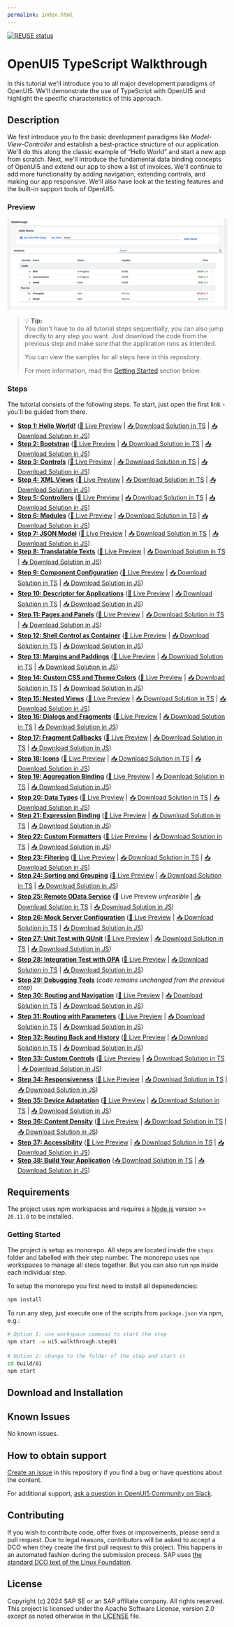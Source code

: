 ```yaml
---
permalink: index.html
---
```


<!--
# SAP-samples/repository-template
This default template for SAP Samples repositories includes files for README, LICENSE, and .reuse/dep5. All repositories on github.com/SAP-samples will be created based on this template.

# Containing Files

1. The LICENSE file:
In most cases, the license for SAP sample projects is `Apache 2.0`.

2. The .reuse/dep5 file: 
The [Reuse Tool](https://reuse.software/) must be used for your samples project. You can find the .reuse/dep5 in the project initial. Please replace the parts inside the single angle quotation marks < > by the specific information for your repository.

3. The README.html file (this file):
Please edit this file as it is the primary description file for your project. You can find some placeholder titles for sections below.
-->

[![REUSE status](https://api.reuse.software/badge/github.com/SAP-samples/ui5-typescript-walkthrough)](https://api.reuse.software/info/github.com/SAP-samples/ui5-typescript-walkthrough)

# OpenUI5 TypeScript Walkthrough

In this tutorial we'll introduce you to all major development paradigms of OpenUI5. We'll demonstrate the use of TypeScript with OpenUI5 and highlight the specific characteristics of this approach.

## Description

We first introduce you to the basic development paradigms like *Model-View-Controller* and establish a best-practice structure of our application. We'll do this along the classic example of “Hello World” and start a new app from scratch. Next, we'll introduce the fundamental data binding concepts of OpenUI5 and extend our app to show a list of invoices. We'll continue to add more functionality by adding navigation, extending controls, and making our app responsive. We'll also have look at the testing features and the built-in support tools of OpenUI5.

### Preview

![Preview of the OpenUI5 application that is going to be built in this tutorial. Contains a Hello World upper part with buttons and a text input. The lower part shows list of invoices with details, grouped by vendor names.](assets/loiofb12cea5ac9b45bb9007aac5a1a8689f_LowRes.png)

> 💡 **Tip:** <br>
> You don't have to do all tutorial steps sequentially, you can also jump directly to any step you want. Just download the code from the previous step and make sure that the application runs as intended.
> 
> You can view the samples for all steps here in this repository.
>
> For more information, read the [Getting Started](#getting-started) section below.

### Steps

The tutorial consists of the following steps. To start, just open the first link - you`ll be guided from there.

- **[Step 1: Hello World!](build/01/README.html "As you know OpenUI5 is all about HTML5. Let’s get started with building a first &quot;Hello World&quot; with only HTML.")** ([🔗 Live Preview](https://sap-samples.github.io/ui5-typescript-walkthrough/build/01/index.html) \| [📥 Download Solution in TS](https://sap-samples.github.io/ui5-typescript-walkthrough/ui5-typescript-walkthrough-step-01.zip) \| [📥 Download Solution in JS](https://sap-samples.github.io/ui5-typescript-walkthrough/ui5-typescript-walkthrough-step-01-js.zip))
- **[Step 2: Bootstrap](build/02/README.html "Before we can do something with OpenUI5, we need to load and initialize it. This process of loading and initializing OpenUI5 is called bootstrapping. Once this bootstrapping is finished, we simply	display an alert.")** ([🔗 Live Preview](https://sap-samples.github.io/ui5-typescript-walkthrough/build/02/index-cdn.html) \| [📥 Download Solution in TS](https://sap-samples.github.io/ui5-typescript-walkthrough/ui5-typescript-walkthrough-step-02.zip) \| [📥 Download Solution in JS](https://sap-samples.github.io/ui5-typescript-walkthrough/ui5-typescript-walkthrough-step-02-js.zip))
- **[Step 3: Controls](build/03/README.html "Now it is time to build our first little UI by replacing the &quot;Hello World&quot; text in the HTML body by the OpenUI5 control sap/m/Text. In the beginning, we will use the	JavaScript control interface to set up the UI, the control instance is then placed into the HTML body. ")** ([🔗 Live Preview](https://sap-samples.github.io/ui5-typescript-walkthrough/build/03/index-cdn.html) \| [📥 Download Solution in TS](https://sap-samples.github.io/ui5-typescript-walkthrough/ui5-typescript-walkthrough-step-03.zip) \| [📥 Download Solution in JS](https://sap-samples.github.io/ui5-typescript-walkthrough/ui5-typescript-walkthrough-step-03-js.zip))
- **[Step 4: XML Views](build/04/README.html "Putting all our UI into the index.ts file will very soon result in a messy setup, and there is quite a bit of work ahead of us. So let’s do a first modularization by putting the sap/m/Text control into a dedicated view.")** ([🔗 Live Preview](https://sap-samples.github.io/ui5-typescript-walkthrough/build/04/index-cdn.html) \| [📥 Download Solution in TS](https://sap-samples.github.io/ui5-typescript-walkthrough/ui5-typescript-walkthrough-step-04.zip) \| [📥 Download Solution in JS](https://sap-samples.github.io/ui5-typescript-walkthrough/ui5-typescript-walkthrough-step-04-js.zip))
- **[Step 5: Controllers](build/05/README.html "In this step, we replace the text with a button and show the &quot;Hello World&quot; message when the button is pressed. The handling of the button's press event is implemented in the controller of the view.")** ([🔗 Live Preview](https://sap-samples.github.io/ui5-typescript-walkthrough/build/05/index-cdn.html) \| [📥 Download Solution in TS](https://sap-samples.github.io/ui5-typescript-walkthrough/ui5-typescript-walkthrough-step-05.zip) \| [📥 Download Solution in JS](https://sap-samples.github.io/ui5-typescript-walkthrough/ui5-typescript-walkthrough-step-05-js.zip))
- **[Step 6: Modules](build/06/README.html "In OpenUI5, resources are often referred to as modules. In this step, we replace the alert from the last exercise with a proper Message Toast from the sap.m library.")** ([🔗 Live Preview](https://sap-samples.github.io/ui5-typescript-walkthrough/build/06/index-cdn.html) \| [📥 Download Solution in TS](https://sap-samples.github.io/ui5-typescript-walkthrough/ui5-typescript-walkthrough-step-06.zip) \| [📥 Download Solution in JS](https://sap-samples.github.io/ui5-typescript-walkthrough/ui5-typescript-walkthrough-step-06-js.zip))
- **[Step 7: JSON Model](build/07/README.html "Now that we have set up the view and controller, it’s about time to think about the M in MVC.")** ([🔗 Live Preview](https://sap-samples.github.io/ui5-typescript-walkthrough/build/07/index-cdn.html) \| [📥 Download Solution in TS](https://sap-samples.github.io/ui5-typescript-walkthrough/ui5-typescript-walkthrough-step-07.zip) \| [📥 Download Solution in JS](https://sap-samples.github.io/ui5-typescript-walkthrough/ui5-typescript-walkthrough-step-07-js.zip))
- **[Step 8: Translatable Texts](build/08/README.html "In this step we move the texts of our UI to a separate resource file.")** ([🔗 Live Preview](https://sap-samples.github.io/ui5-typescript-walkthrough/build/08/index-cdn.html) \| [📥 Download Solution in TS](https://sap-samples.github.io/ui5-typescript-walkthrough/ui5-typescript-walkthrough-step-08.zip) \| [📥 Download Solution in JS](https://sap-samples.github.io/ui5-typescript-walkthrough/ui5-typescript-walkthrough-step-08-js.zip)) 
- **[Step 9: Component Configuration](build/09/README.html "After we have introduced all three parts of the Model-View-Controller /(MVC/) concept, we now come to another important structural aspect of OpenUI5. ")** ([🔗 Live Preview](https://sap-samples.github.io/ui5-typescript-walkthrough/build/09/index-cdn.html) \| [📥 Download Solution in TS](https://sap-samples.github.io/ui5-typescript-walkthrough/ui5-typescript-walkthrough-step-09.zip) \| [📥 Download Solution in JS](https://sap-samples.github.io/ui5-typescript-walkthrough/ui5-typescript-walkthrough-step-09-js.zip))  
- **[Step 10: Descriptor for Applications](build/10/README.html "All application-specific configuration settings will now further be put in a separate descriptor file called manifest.json. This clearly separates the application coding from the configuration settings and makes our app even more flexible. For example, all SAP Fiori applications are realized as components and come with a descriptor file in order to be hosted in the SAP Fiori launchpad.")**  ([🔗 Live Preview](https://sap-samples.github.io/ui5-typescript-walkthrough/build/10/index-cdn.html) \| [📥 Download Solution in TS](https://sap-samples.github.io/ui5-typescript-walkthrough/ui5-typescript-walkthrough-step-10.zip) \| [📥 Download Solution in JS](https://sap-samples.github.io/ui5-typescript-walkthrough/ui5-typescript-walkthrough-step-10-js.zip))
- **[Step 11: Pages and Panels](build/11/README.html "After all the work on the app structure it’s time to improve the look of our app. We will use two controls from the sap.m library to add a bit more &quot;bling&quot; to our UI. You will also learn about control aggregations in this step.")** ([🔗 Live Preview](https://sap-samples.github.io/ui5-typescript-walkthrough/build/11/index-cdn.html) \| [📥 Download Solution in TS](https://sap-samples.github.io/ui5-typescript-walkthrough/ui5-typescript-walkthrough-step-11.zip) \| [📥 Download Solution in JS](https://sap-samples.github.io/ui5-typescript-walkthrough/ui5-typescript-walkthrough-step-11-js.zip)) 
- **[Step 12: Shell Control as Container](build/12/README.html "Now we use a shell control as container for our app and use it as our new root element. The shell takes care of visual adaptation of the application to the device’s screen size by introducing a so-called letterbox on desktop screens.")** ([🔗 Live Preview](https://sap-samples.github.io/ui5-typescript-walkthrough/build/12/index-cdn.html) \| [📥 Download Solution in TS](https://sap-samples.github.io/ui5-typescript-walkthrough/ui5-typescript-walkthrough-step-12.zip) \| [📥 Download Solution in JS](https://sap-samples.github.io/ui5-typescript-walkthrough/ui5-typescript-walkthrough-step-12-js.zip)) 
- **[Step 13: Margins and Paddings](build/13/README.html "Our app content is still glued to the corners of the letterbox. To fine-tune our layout, we can add margins and paddings to the controls that we added in the previous step. ")** ([🔗 Live Preview](https://sap-samples.github.io/ui5-typescript-walkthrough/build/13/index-cdn.html) \| [📥 Download Solution in TS](https://sap-samples.github.io/ui5-typescript-walkthrough/ui5-typescript-walkthrough-step-13.zip) \| [📥 Download Solution in JS](https://sap-samples.github.io/ui5-typescript-walkthrough/ui5-typescript-walkthrough-step-13-js.zip)) 
- **[Step 14: Custom CSS and Theme Colors](build/14/README.html "Sometimes we need to define some more fine-granular layouts and this is when we can use the flexibility of CSS by adding custom style classes to controls and style them as we like. ")** ([🔗 Live Preview](https://sap-samples.github.io/ui5-typescript-walkthrough/build/14/index-cdn.html) \| [📥 Download Solution in TS](https://sap-samples.github.io/ui5-typescript-walkthrough/ui5-typescript-walkthrough-step-14.zip) \| [📥 Download Solution in JS](https://sap-samples.github.io/ui5-typescript-walkthrough/ui5-typescript-walkthrough-step-14-js.zip)) 
- **[Step 15: Nested Views](build/15/README.html "Our panel content is getting more and more complex and now it is time to move the panel content to a separate view. With that approach, the application structure is much easier to understand, and the individual parts of the app can be reused.")** ([🔗 Live Preview](https://sap-samples.github.io/ui5-typescript-walkthrough/build/15/index-cdn.html) \| [📥 Download Solution in TS](https://sap-samples.github.io/ui5-typescript-walkthrough/ui5-typescript-walkthrough-step-15.zip) \| [📥 Download Solution in JS](https://sap-samples.github.io/ui5-typescript-walkthrough/ui5-typescript-walkthrough-step-15-js.zip)) 
- **[Step 16: Dialogs and Fragments](build/16/README.html "In this step, we will take a closer look at another element which can be used to assemble views: the fragment. ")** ([🔗 Live Preview](https://sap-samples.github.io/ui5-typescript-walkthrough/build/16/index-cdn.html) \| [📥 Download Solution in TS](https://sap-samples.github.io/ui5-typescript-walkthrough/ui5-typescript-walkthrough-step-16.zip) \| [📥 Download Solution in JS](https://sap-samples.github.io/ui5-typescript-walkthrough/ui5-typescript-walkthrough-step-16-js.zip)) 
- **[Step 17: Fragment Callbacks](build/17/README.html "Now that we have integrated the dialog, it's time to add some user interaction. The user will definitely want to close the dialog again at some point, so we add a button to close the dialog and assign an event handler.")** ([🔗 Live Preview](https://sap-samples.github.io/ui5-typescript-walkthrough/build/17/index-cdn.html) \| [📥 Download Solution in TS](https://sap-samples.github.io/ui5-typescript-walkthrough/ui5-typescript-walkthrough-step-17.zip) \| [📥 Download Solution in JS](https://sap-samples.github.io/ui5-typescript-walkthrough/ui5-typescript-walkthrough-step-17-js.zip))
- **[Step 18: Icons](build/18/README.html "Our dialog is still pretty much empty. Since OpenUI5 is shipped with a large icon font that contains more than 500 icons, we will add an icon to greet our users when the dialog is opened.")** ([🔗 Live Preview](https://sap-samples.github.io/ui5-typescript-walkthrough/build/18/index-cdn.html) \| [📥 Download Solution in TS](https://sap-samples.github.io/ui5-typescript-walkthrough/ui5-typescript-walkthrough-step-18.zip) \| [📥 Download Solution in JS](https://sap-samples.github.io/ui5-typescript-walkthrough/ui5-typescript-walkthrough-step-18-js.zip))  
- **[Step 19: Aggregation Binding](build/19/README.html "Now that we have established a good structure for our app, it's time to add some more functionality. We start exploring more features of data binding by adding some invoice data in JSON format that we display in a list below the panel.")** ([🔗 Live Preview](https://sap-samples.github.io/ui5-typescript-walkthrough/build/19/index-cdn.html) \| [📥 Download Solution in TS](https://sap-samples.github.io/ui5-typescript-walkthrough/ui5-typescript-walkthrough-step-19.zip) \| [📥 Download Solution in JS](https://sap-samples.github.io/ui5-typescript-walkthrough/ui5-typescript-walkthrough-step-19-js.zip)) 
- **[Step 20: Data Types](build/20/README.html "The list of invoices is already looking nice, but what is an invoice without a price assigned? Typically prices are stored in a technical format and with a /'./' delimiter in the data model. For example, our invoice for pineapples has the calculated price 87.2 without a currency. We are going to use the OpenUI5 data types to format the price properly, with a locale-dependent decimal separator and two digits after the separator.")** ([🔗 Live Preview](https://sap-samples.github.io/ui5-typescript-walkthrough/build/20/index-cdn.html) \| [📥 Download Solution in TS](https://sap-samples.github.io/ui5-typescript-walkthrough/ui5-typescript-walkthrough-step-20.zip) \| [📥 Download Solution in JS](https://sap-samples.github.io/ui5-typescript-walkthrough/ui5-typescript-walkthrough-step-20-js.zip)) 
- **[Step 21: Expression Binding](build/21/README.html "Sometimes the predefined types of OpenUI5 are not flexible enough and you want to do a simple calculation or formatting in the view - that is where expressions are really helpful. We use them to format our price according to the current number in the data model.")** ([🔗 Live Preview](https://sap-samples.github.io/ui5-typescript-walkthrough/build/21/index-cdn.html) \| [📥 Download Solution in TS](https://sap-samples.github.io/ui5-typescript-walkthrough/ui5-typescript-walkthrough-step-21.zip) \| [📥 Download Solution in JS](https://sap-samples.github.io/ui5-typescript-walkthrough/ui5-typescript-walkthrough-step-21-js.zip))  
- **[Step 22: Custom Formatters](build/22/README.html "If we want to do a more complex logic for formatting properties of our data model, we can also write a custom formatting function. We will now add a localized status with a custom formatter, because the status in our data model is in a rather technical format.")** ([🔗 Live Preview](https://sap-samples.github.io/ui5-typescript-walkthrough/build/22/index-cdn.html) \| [📥 Download Solution in TS](https://sap-samples.github.io/ui5-typescript-walkthrough/ui5-typescript-walkthrough-step-22.zip) \| [📥 Download Solution in JS](https://sap-samples.github.io/ui5-typescript-walkthrough/ui5-typescript-walkthrough-step-22-js.zip))
- **[Step 23: Filtering](build/23/README.html "In this step, we add a search field for our product list and define a filter that represents the search term. When searching, the list is automatically updated to show only the items that match the search term.")** ([🔗 Live Preview](https://sap-samples.github.io/ui5-typescript-walkthrough/build/23/index-cdn.html) \| [📥 Download Solution in TS](https://sap-samples.github.io/ui5-typescript-walkthrough/ui5-typescript-walkthrough-step-23.zip) \| [📥 Download Solution in JS](https://sap-samples.github.io/ui5-typescript-walkthrough/ui5-typescript-walkthrough-step-23-js.zip))
- **[Step 24: Sorting and Grouping](build/24/README.html "To make our list of invoices even more user-friendly, we sort it alphabetically instead of just showing the order from the data model. Additionally, we introduce groups and add the company that ships the products so that the data is easier to consume.")** ([🔗 Live Preview](https://sap-samples.github.io/ui5-typescript-walkthrough/build/24/index-cdn.html) \| [📥 Download Solution in TS](https://sap-samples.github.io/ui5-typescript-walkthrough/ui5-typescript-walkthrough-step-24.zip) \| [📥 Download Solution in JS](https://sap-samples.github.io/ui5-typescript-walkthrough/ui5-typescript-walkthrough-step-24-js.zip))
- **[Step 25: Remote OData Service](build/25/README.html "So far we have worked with local JSON data, but now we will access a real OData service to visualize remote data.")** (🔗 Live Preview *unfeasible* \| [📥 Download Solution in TS](https://sap-samples.github.io/ui5-typescript-walkthrough/ui5-typescript-walkthrough-step-25.zip) \| [📥 Download Solution in JS](https://sap-samples.github.io/ui5-typescript-walkthrough/ui5-typescript-walkthrough-step-25-js.zip))
- **[Step 26: Mock Server Configuration](build/26/README.html "We just ran our app against a real service, but for developing and testing our app we do not want to rely on the availability of the “real” service or put additional load on the system where the data service is located.")** ([🔗 Live Preview](https://sap-samples.github.io/ui5-typescript-walkthrough/build/26/test/mockServer-cdn.html) \| [📥 Download Solution in TS](https://sap-samples.github.io/ui5-typescript-walkthrough/ui5-typescript-walkthrough-step-26.zip) \| [📥 Download Solution in JS](https://sap-samples.github.io/ui5-typescript-walkthrough/ui5-typescript-walkthrough-step-26-js.zip))
- **[Step 27: Unit Test with QUnit](build/27/README.html "Now that we have a test folder in the app, we can start to increase our test coverage. ")** ([🔗 Live Preview](https://sap-samples.github.io/ui5-typescript-walkthrough/build/27/test/Test.cdn.qunit.html?testsuite=test-resources/ui5/walkthrough/testsuite.cdn.qunit&test=unit/unitTests) \| [📥 Download Solution in TS](https://sap-samples.github.io/ui5-typescript-walkthrough/ui5-typescript-walkthrough-step-27.zip) \| [📥 Download Solution in JS](https://sap-samples.github.io/ui5-typescript-walkthrough/ui5-typescript-walkthrough-step-27-js.zip))
- **[Step 28: Integration Test with OPA](build/28/README.html "If we want to test interaction patterns or more visual features of our app, we can also write an integration test. ")** ([🔗 Live Preview](https://sap-samples.github.io/ui5-typescript-walkthrough/build/28/test/Test.cdn.qunit.html?testsuite=test-resources/ui5/walkthrough/testsuite.cdn.qunit&test=integration/opaTests) \| [📥 Download Solution in TS](https://sap-samples.github.io/ui5-typescript-walkthrough/ui5-typescript-walkthrough-step-28.zip) \| [📥 Download Solution in JS](https://sap-samples.github.io/ui5-typescript-walkthrough/ui5-typescript-walkthrough-step-28-js.zip))
- **[Step 29: Debugging Tools](build/29/README.html "Even though we have added a basic test coverage in the previous steps, it seems like we accidentally broke our app, because it does not display prices to our invoices anymore. We need to debug the issue and fix it before someone finds out.")** (*code remains unchanged from the previous step*)
- **[Step 30: Routing and Navigation](build/30/README.html "So far, we have put all app content on one single page. As we add more and more features, we want to split the content and put it on separate pages.")** ([🔗 Live Preview](https://sap-samples.github.io/ui5-typescript-walkthrough/build/30/test/mockServer-cdn.html) \| [📥 Download Solution in TS](https://sap-samples.github.io/ui5-typescript-walkthrough/ui5-typescript-walkthrough-step-30.zip) \| [📥 Download Solution in JS](https://sap-samples.github.io/ui5-typescript-walkthrough/ui5-typescript-walkthrough-step-30-js.zip))
- **[Step 31: Routing with Parameters](build/31/README.html "We can now navigate between the overview and the detail page, but the actual item that we selected in the overview is not displayed on the detail page yet. A typical use case for our app is to show additional information for the selected item on the detail page. ")** ([🔗 Live Preview](https://sap-samples.github.io/ui5-typescript-walkthrough/build/31/test/mockServer-cdn.html) \| [📥 Download Solution in TS](https://sap-samples.github.io/ui5-typescript-walkthrough/ui5-typescript-walkthrough-step-31.zip) \| [📥 Download Solution in JS](https://sap-samples.github.io/ui5-typescript-walkthrough/ui5-typescript-walkthrough-step-31-js.zip))
- **[Step 32: Routing Back and History](build/32/README.html "Now we can navigate to our detail page and display an invoice, but we cannot go back to the overview page yet. We'll add a back button to the detail page and implement a function that shows our overview page again.")** ([🔗 Live Preview](https://sap-samples.github.io/ui5-typescript-walkthrough/build/32/test/mockServer-cdn.html) \| [📥 Download Solution in TS](https://sap-samples.github.io/ui5-typescript-walkthrough/ui5-typescript-walkthrough-step-32.zip) \| [📥 Download Solution in JS](https://sap-samples.github.io/ui5-typescript-walkthrough/ui5-typescript-walkthrough-step-32-js.zip))
- **[Step 33: Custom Controls](build/33/README.html "In this step, we are going to extend the functionality of OpenUI5 with a custom control. We want to rate the product shown on the detail page, so we create a composition of multiple standard controls using the OpenUI5 extension mechanism and add some glue code to make them work nicely together. This way, we can reuse the control across the app and keep all related functionality in one module.")** ([🔗 Live Preview](https://sap-samples.github.io/ui5-typescript-walkthrough/build/33/test/mockServer-cdn.html) \| [📥 Download Solution in TS](https://sap-samples.github.io/ui5-typescript-walkthrough/ui5-typescript-walkthrough-step-33.zip) \| [📥 Download Solution in JS](https://sap-samples.github.io/ui5-typescript-walkthrough/ui5-typescript-walkthrough-step-33-js.zip))
- **[Step 34: Responsiveness](build/34/README.html "In this step, we improve the responsiveness of our app. OpenUI5 applications can be run on phone, tablet, and desktop devices and we can configure the application to make best use of the screen estate for each scenario. Fortunately, OpenUI5 controls like the 	sap.m.Table already deliver a lot of features that we can use.")** ([🔗 Live Preview](https://sap-samples.github.io/ui5-typescript-walkthrough/build/34/test/mockServer-cdn.html) \| [📥 Download Solution in TS](https://sap-samples.github.io/ui5-typescript-walkthrough/ui5-typescript-walkthrough-step-34.zip) \| [📥 Download Solution in JS](https://sap-samples.github.io/ui5-typescript-walkthrough/ui5-typescript-walkthrough-step-34-js.zip))
- **[Step 35: Device Adaptation](build/35/README.html "We now configure the visibility and properties of controls based on the device that we run the application on. By making use of the sap.ui.Device API and defining a device model we will make the app look great on many devices.")** ([🔗 Live Preview](https://sap-samples.github.io/ui5-typescript-walkthrough/build/35/test/mockServer-cdn.html) \| [📥 Download Solution in TS](https://sap-samples.github.io/ui5-typescript-walkthrough/ui5-typescript-walkthrough-step-35.zip) \| [📥 Download Solution in JS](https://sap-samples.github.io/ui5-typescript-walkthrough/ui5-typescript-walkthrough-step-35-js.zip))
- **[Step 36: Content Density](build/36/README.html "In this step of our Walkthrough tutorial, we adjust the content density based on the user’s device. OpenUI5 contains different content densities allowing you to display larger controls for touch-enabled devices and a smaller, more compact design for devices that are operated by mouse. In our app, we will detect the device and adjust the density accordingly.")** ([🔗 Live Preview](https://sap-samples.github.io/ui5-typescript-walkthrough/build/36/test/mockServer-cdn.html) \| [📥 Download Solution in TS](https://sap-samples.github.io/ui5-typescript-walkthrough/ui5-typescript-walkthrough-step-36.zip) \| [📥 Download Solution in JS](https://sap-samples.github.io/ui5-typescript-walkthrough/ui5-typescript-walkthrough-step-36-js.zip))
- **[Step 37: Accessibility](build/37/README.html "In this step we're going to improve the accessibility of our app.")** ([🔗 Live Preview](https://sap-samples.github.io/ui5-typescript-walkthrough/build/37/test/mockServer-cdn.html) \| [📥 Download Solution in TS](https://sap-samples.github.io/ui5-typescript-walkthrough/ui5-typescript-walkthrough-step-37.zip) \| [📥 Download Solution in JS](https://sap-samples.github.io/ui5-typescript-walkthrough/ui5-typescript-walkthrough-step-37-js.zip))
- **[Step 38: Build Your Application](build/38/README.html "In this step we're going to build our application and consume the speed of a built OpenUI5 application.")** ([📥 Download Solution in TS](https://sap-samples.github.io/ui5-typescript-walkthrough/ui5-typescript-walkthrough-step-38.zip) \| [📥 Download Solution in JS](https://sap-samples.github.io/ui5-typescript-walkthrough/ui5-typescript-walkthrough-step-38-js.zip))

## Requirements

The project uses npm workspaces and requires a [Node.js](https://nodejs.org/) version  >= `20.11.0` to be installed.

### Getting Started

The project is setup as monorepo. All steps are located inside the `steps` folder and labelled with their step number. The monorepo uses `npm` workspaces to manage all steps together. But you can also run `npm` inside each individual step.

To setup the monorepo you first need to install all depenedencies:

```sh
npm install
```

To run any step, just execute one of the scripts from `package.json` via npm, e.g.:

```sh
# Option 1: use workspace command to start the step
npm start -w ui5.walkthrough.step01

# Option 2: change to the folder of the step and start it
cd build/01 
npm start
```

## Download and Installation

<!--
TODO

* create GitHub pages to showcase the built examples
* create ZIP files for each step which can be downloaded
-->

## Known Issues

No known issues.

## How to obtain support

[Create an issue](https://github.com/SAP-samples/ui5-typescript-walkthrough/issues) in this repository if you find a bug or have questions about the content.

For additional support, [ask a question in OpenUI5 Community on Slack](https://ui5-slack-invite.cfapps.eu10.hana.ondemand.com/).

## Contributing

If you wish to contribute code, offer fixes or improvements, please send a pull request. Due to legal reasons, contributors will be asked to accept a DCO when they create the first pull request to this project. This happens in an automated fashion during the submission process. SAP uses [the standard DCO text of the Linux Foundation](https://developercertificate.org/).

## License

Copyright (c) 2024 SAP SE or an SAP affiliate company. All rights reserved. This project is licensed under the Apache Software License, version 2.0 except as noted otherwise in the [LICENSE](LICENSE) file.

